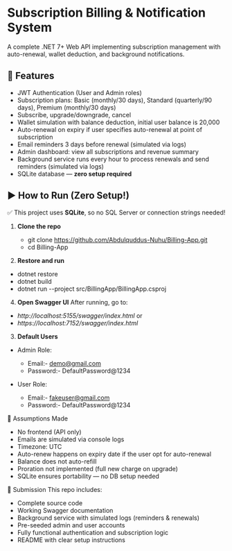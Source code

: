 # Subscription Billing & Notification System

A complete .NET 7+ Web API implementing subscription management with auto-renewal, wallet deduction, and background notifications.

## 🚀 Features

- JWT Authentication (User and Admin roles)
- Subscription plans: Basic (monthly/30 days), Standard (quarterly/90 days), Premium (monthly/30 days)
- Subscribe, upgrade/downgrade, cancel
- Wallet simulation with balance deduction, initial user balance is 20,000
- Auto-renewal on expiry if user specifies auto-renewal at point of subscription
- Email reminders 3 days before renewal (simulated via logs)
- Admin dashboard: view all subscriptions and revenue summary
- Background service runs every hour to process renewals and send reminders (simulated via logs)
- SQLite database — **zero setup required**


## ▶️ How to Run (Zero Setup!)

✅ This project uses **SQLite**, so no SQL Server or connection strings needed!

1. **Clone the repo**
   - git clone https://github.com/Abdulquddus-Nuhu/Billing-App.git
   - cd Billing-App
   
3. **Restore and run**
  - dotnet restore
  - dotnet build
  - dotnet run --project src/BillingApp/BillingApp.csproj

4. **Open Swagger UI**
   After running, go to:
  - _http://localhost:5155/swagger/index.html_ or
  - _https://localhost:7152/swagger/index.html_

3. **Default Users**
- Admin Role:
    - Email:- demo@gmail.com
    - Password:- DefaultPassword@1234

- User Role:
    - Email:- fakeuser@gmail.com
    - Password:- DefaultPassword@1234

📎 Assumptions Made
- No frontend (API only)
- Emails are simulated via console logs
- Timezone: UTC
- Auto-renew happens on expiry date if the user opt for auto-renewal
- Balance does not auto-refill
- Proration not implemented (full new charge on upgrade)
- SQLite ensures portability — no DB setup needed


🎯 Submission
This repo includes:

- Complete source code
- Working Swagger documentation
- Background service with simulated logs (reminders & renewals)
- Pre-seeded admin and user accounts
- Fully functional authentication and subscription logic
- README with clear setup instructions
